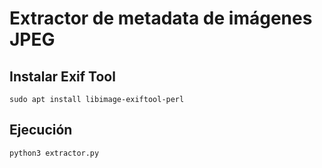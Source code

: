 # Extractor de metadata de imágenes JPEG

## Instalar Exif Tool
```sudo apt install libimage-exiftool-perl```

## Ejecución
```python3 extractor.py```


